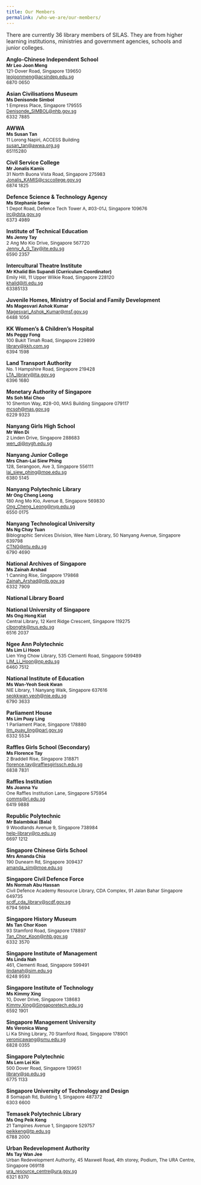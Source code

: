 ```yaml
---
title: Our Members
permalink: /who-we-are/our-members/
---
```

There are currently 36 library members of SILAS. They are from higher learning institutions, ministries and government agencies, schools and junior colleges.

<p/>

<div class="content">
	<div class="row is-multiline padding--bottom--lg" id="silas-members">
		<div class="col is-half person-info-card padding--right">
			<div class="row margin--bottom--xs margin--right">
				<div class="col is-one-third image-col"></div>
				<div class="col padding--top padding--bottom bg-table-grey">
					<p class="is-marginless padding--top--sm">
					<b>Anglo-Chinese Independent School</b><br><b><small class="is-uppercase" style="font-size: 0.75rem">Mr Leo Joon Meng</small></b><br><small class="is-uppercase" style="font-size: 0.75rem">121-Dover Road, Singapore 139650</small><br><a href="mailto:leojoonmeng@acsindep.edu.sg"><small class="is-uppercase" style="font-size: 0.75rem">leojoonmeng@acsindep.edu.sg</small></a><br><small class="is-uppercase" style="font-size: 0.75rem">6870 0650</small><br></p>
				</div>
			</div>
		</div>
		<div class="col is-half person-info-card padding--right">
			<div class="row margin--bottom--xs margin--right">
				<div class="col is-one-third image-col"></div>
				<div class="col padding--top padding--bottom bg-table-grey">
					<p class="is-marginless padding--top--sm">
					<b>Asian Civilisations Museum</b><br><b><small class="is-uppercase" style="font-size: 0.75rem">Ms Denisonde Simbol</small></b><br><small class="is-uppercase" style="font-size: 0.75rem">1 Empress Place, Singapore 179555</small><br><a href="mailto:Denisonde_SIMBOL@nhb.gov.sg"><small class="is-uppercase" style="font-size: 0.75rem">Denisonde_SIMBOL@nhb.gov.sg</small></a><br><small class="is-uppercase" style="font-size: 0.75rem">6332 7885</small><br></p>
					</div>
			</div>
		</div>
		<div class="col is-half person-info-card padding--right">
			<div class="row margin--bottom--xs margin--right">
				<div class="col is-one-third image-col"></div>
				<div class="col padding--top padding--bottom bg-table-grey">
					<p class="is-marginless padding--top--sm">
					<b>AWWA</b><br><b><small class="is-uppercase" style="font-size: 0.75rem">Ms Susan Tan</small></b><br><small class="is-uppercase" style="font-size: 0.75rem">11 Lorong Napiri, ACCESS Building</small><br><a href="mailto:susan_tan@awwa.org.sg"><small class="is-uppercase" style="font-size: 0.75rem">susan_tan@awwa.org.sg</small></a><br><small class="is-uppercase" style="font-size: 0.75rem">65115280</small><br></p>
				</div>
			</div>
		</div>
		<div class="col is-half person-info-card padding--right">
			<div class="row margin--bottom--xs margin--right">
				<div class="col is-one-third image-col"></div>
				<div class="col padding--top padding--bottom bg-table-grey">
					<p class="is-marginless padding--top--sm">
					<b>Civil Service College</b><br><b><small class="is-uppercase" style="font-size: 0.75rem">Mr Jonalis Kamis</small></b><br><small class="is-uppercase" style="font-size: 0.75rem">31 North Buona Vista Road, Singapore 275983</small><br><a href="mailto: Jonalis_KAMIS@csccollege.gov.sg"><small class="is-uppercase" style="font-size: 0.75rem">Jonalis_KAMIS@csccollege.gov.sg</small></a><br><small class="is-uppercase" style="font-size: 0.75rem">6874 1825</small><br></p>
				</div>
			</div>
		</div>
		<div class="col is-half person-info-card padding--right">
			<div class="row margin--bottom--xs margin--right">
				<div class="col is-one-third image-col"></div>
				<div class="col padding--top padding--bottom bg-table-grey">
					<p class="is-marginless padding--top--sm">
					<b>Defence Science & Technology Agency</b><br><b><small class="is-uppercase" style="font-size: 0.75rem">Ms Stephanie Seow</small></b><br><small class="is-uppercase" style="font-size: 0.75rem">1 Depot Road, Defence Tech Tower A, #03-01J, Singapore 109676</small><br><a href="mailto:irc@dsta.gov.sg"><small class="is-uppercase" style="font-size: 0.75rem">irc@dsta.gov.sg</small></a><br><small class="is-uppercase" style="font-size: 0.75rem">6373 4989</small><br></p>
				</div>
			</div>
		</div>
		<div class="col is-half person-info-card padding--right">
			<div class="row margin--bottom--xs margin--right">
				<div class="col is-one-third image-col"></div>
				<div class="col padding--top padding--bottom bg-table-grey">
					<p class="is-marginless padding--top--sm">
					<b>Institute of Technical Education</b><br><b><small class="is-uppercase" style="font-size: 0.75rem">Ms Jenny Tay</small></b><br><small class="is-uppercase" style="font-size: 0.75rem">2 Ang Mo Kio Drive, Singapore 567720</small><br><a href="mailto:Jenny_A_G_Tay@ite.edu.sg"><small class="is-uppercase" style="font-size: 0.75rem">Jenny_A_G_Tay@ite.edu.sg</small></a><br><small class="is-uppercase" style="font-size: 0.75rem">6590 2357</small><br></p>
				</div>
			</div>
		</div>
		<div class="col is-half person-info-card padding--right">
			<div class="row margin--bottom--xs margin--right">
				<div class="col is-one-third image-col"></div>
				<div class="col padding--top padding--bottom bg-table-grey">
					<p class="is-marginless padding--top--sm">
					<b>Intercultural Theatre Institute</b><br><b><small class="is-uppercase" style="font-size: 0.75rem">Mr Khalid Bin Supandi (Curriculum Coordinator)</small></b><br><small class="is-uppercase" style="font-size: 0.75rem">Emily Hill, 11 Upper Wilkie Road, Singapore 228120</small><br><a href="mailto:khalid@iti.edu.sg"><small class="is-uppercase" style="font-size: 0.75rem">khalid@iti.edu.sg</small></a><br><small class="is-uppercase" style="font-size: 0.75rem">63385133</small><br></p>
				</div>
			</div>
		</div>
		<div class="col is-half person-info-card padding--right">
			<div class="row margin--bottom--xs margin--right">
				<div class="col is-one-third image-col"></div>
				<div class="col padding--top padding--bottom bg-table-grey">
					<p class="is-marginless padding--top--sm">
					<b>Juvenile Homes, Ministry of Social and Family Development</b><br><b><small class="is-uppercase" style="font-size: 0.75rem">Ms Magesvari Ashok Kumar</small></b><br><a href="mailto:Magesvari_Ashok_Kumar@msf.gov.sg"><small class="is-uppercase" style="font-size: 0.75rem">Magesvari_Ashok_Kumar@msf.gov.sg</small></a><br><small class="is-uppercase" style="font-size: 0.75rem">6488 1056</small><br></p>
				</div>
			</div>
		</div>
		<div class="col is-half person-info-card padding--right">
			<div class="row margin--bottom--xs margin--right">
				<div class="col is-one-third image-col"></div>
				<div class="col padding--top padding--bottom bg-table-grey">
					<p class="is-marginless padding--top--sm">
					<b>KK Women’s & Children’s Hospital</b><br><b><small class="is-uppercase" style="font-size: 0.75rem">Ms Peggy Fong</small></b><br><small class="is-uppercase" style="font-size: 0.75rem">100 Bukit Timah Road, Singapore 229899</small><br><a href="mailto:library@kkh.com.sg"><small class="is-uppercase" style="font-size: 0.75rem">library@kkh.com.sg</small></a><br><small class="is-uppercase" style="font-size: 0.75rem">6394 1598</small><br></p>
				</div>
			</div>
		</div>
		<div class="col is-half person-info-card padding--right">
			<div class="row margin--bottom--xs margin--right">
				<div class="col is-one-third image-col"></div>
				<div class="col padding--top padding--bottom bg-table-grey">
					<p class="is-marginless padding--top--sm">
					<b>Land Transport Authority</b><br><small class="is-uppercase" style="font-size: 0.75rem">No. 1 Hampshire Road, Singapore 219428</small><br><a href="mailto:LTA_library@lta.gov.sg"><small class="is-uppercase" style="font-size: 0.75rem">LTA_library@lta.gov.sg</small></a><br><small class="is-uppercase" style="font-size: 0.75rem">6396 1680</small><br></p>
						</div>
			</div>
		</div>
		<div class="col is-half person-info-card padding--right">
			<div class="row margin--bottom--xs margin--right">
				<div class="col is-one-third image-col"></div>
				<div class="col padding--top padding--bottom bg-table-grey">
					<p class="is-marginless padding--top--sm">
					<b>Monetary Authority of Singapore</b><br><b><small class="is-uppercase" style="font-size: 0.75rem">Ms Soh Mai Choo</small></b><br><small class="is-uppercase" style="font-size: 0.75rem">10 Shenton Way, #28-00, MAS Building Singapore 079117</small><br><a href="mailto:mcsoh@mas.gov.sg"><small class="is-uppercase" style="font-size: 0.75rem">mcsoh@mas.gov.sg</small></a><br><small class="is-uppercase" style="font-size: 0.75rem">6229 9323</small><br></p>
				</div>
			</div>
		</div>
		<div class="col is-half person-info-card padding--right">
			<div class="row margin--bottom--xs margin--right">
				<div class="col is-one-third image-col"></div>
				<div class="col padding--top padding--bottom bg-table-grey">
					<p class="is-marginless padding--top--sm">
					<b>Nanyang Girls High School</b><br><b><small class="is-uppercase" style="font-size: 0.75rem">Mr Wen Di</small></b><br><small class="is-uppercase" style="font-size: 0.75rem">2 Linden Drive, Singapore 288683</small><br><a href="mailto:wen_di@nygh.edu.sg"><small class="is-uppercase" style="font-size: 0.75rem">wen_di@nygh.edu.sg</small></a><br></p>
				</div>
			</div>
		</div>
		<div class="col is-half person-info-card padding--right">
			<div class="row margin--bottom--xs margin--right">
				<div class="col is-one-third image-col"></div>
				<div class="col padding--top padding--bottom bg-table-grey">
					<p class="is-marginless padding--top--sm">
					<b>Nanyang Junior College</b><br><b><small class="is-uppercase" style="font-size: 0.75rem">Mrs Chan-Lai Siew Phing</small></b><br><small class="is-uppercase" style="font-size: 0.75rem">128, Serangoon, Ave 3, Singapore 556111</small><br><a href="mailto:lai_siew_phing@moe.edu.sg"><small class="is-uppercase" style="font-size: 0.75rem">lai_siew_phing@moe.edu.sg</small></a><br><small class="is-uppercase" style="font-size: 0.75rem">6380 5145</small><br></p>
				</div>
			</div>
		</div>
		<div class="col is-half person-info-card padding--right">
			<div class="row margin--bottom--xs margin--right">
				<div class="col is-one-third image-col"></div>
				<div class="col padding--top padding--bottom bg-table-grey">
					<p class="is-marginless padding--top--sm">
					<b>Nanyang Polytechnic Library</b><br><b><small class="is-uppercase" style="font-size: 0.75rem">Mr Ong Cheng Leong</small></b><br><small class="is-uppercase" style="font-size: 0.75rem">180 Ang Mo Kio, Avenue 8, Singapore 569830</small><br><a href="mailto:Ong_Cheng_Leong@nyp.edu.sg"><small class="is-uppercase" style="font-size: 0.75rem">Ong_Cheng_Leong@nyp.edu.sg</small></a><br><small class="is-uppercase" style="font-size: 0.75rem">6550 0175</small><br></p>
				</div>
			</div>
		</div>
		<div class="col is-half person-info-card padding--right">
			<div class="row margin--bottom--xs margin--right">
				<div class="col is-one-third image-col"></div>
				<div class="col padding--top padding--bottom bg-table-grey">
					<p class="is-marginless padding--top--sm">
					<b>Nanyang Technological University</b><br><b><small class="is-uppercase" style="font-size: 0.75rem">Ms Ng Chay Tuan</small></b><br><small class="is-uppercase" style="font-size: 0.75rem">Biblographic Services Division, Wee Nam Library, 50 Nanyang Avenue, Singapore 639798</small><br><a href="mailto:CTNG@ntu.edu.sg"><small class="is-uppercase" style="font-size: 0.75rem">CTNG@ntu.edu.sg</small></a><br><small class="is-uppercase" style="font-size: 0.75rem">6790 4690</small><br></p>
							</div>
			</div>
		</div>
		<div class="col is-half person-info-card padding--right">
			<div class="row margin--bottom--xs margin--right">
				<div class="col is-one-third image-col"></div>
				<div class="col padding--top padding--bottom bg-table-grey">
					<p class="is-marginless padding--top--sm">
					<b>National Archives of Singapore</b><br><b><small class="is-uppercase" style="font-size: 0.75rem">Ms Zainah Arshad</small></b><br><small class="is-uppercase" style="font-size: 0.75rem">1 Canning Rise, Singapore 179868</small><br><a href="mailto:Zainah_Arshad@nlb.gov.sg"><small class="is-uppercase" style="font-size: 0.75rem">Zainah_Arshad@nlb.gov.sg</small></a><br><small class="is-uppercase" style="font-size: 0.75rem">6332 7909</small><br></p>
				</div>
			</div>
		</div>
		<div class="col is-half person-info-card padding--right">
			<div class="row margin--bottom--xs margin--right">
				<div class="col is-one-third image-col"></div>
				<div class="col padding--top padding--bottom bg-table-grey">
					<p class="is-marginless padding--top--sm">
					<b>National Library Board</b><br></p>
				</div>
			</div>
		</div>
		<div class="col is-half person-info-card padding--right">
			<div class="row margin--bottom--xs margin--right">
				<div class="col is-one-third image-col"></div>
				<div class="col padding--top padding--bottom bg-table-grey">
					<p class="is-marginless padding--top--sm">
					<b>National University of Singapore</b><br><b><small class="is-uppercase" style="font-size: 0.75rem">Ms Ong Hong Kiat</small></b><br><small class="is-uppercase" style="font-size: 0.75rem">Central Library, 12 Kent Ridge Crescent, Singapore 119275</small><br><a href="mailto:clbonghk@nus.edu.sg"><small class="is-uppercase" style="font-size: 0.75rem">clbonghk@nus.edu.sg</small></a><br><small class="is-uppercase" style="font-size: 0.75rem">6516 2037</small><br></p>
				</div>
			</div>
		</div>
		<div class="col is-half person-info-card padding--right">
			<div class="row margin--bottom--xs margin--right">
				<div class="col is-one-third image-col"></div>
				<div class="col padding--top padding--bottom bg-table-grey">
					<p class="is-marginless padding--top--sm">
					<b>Ngee Ann Polytechnic</b><br><b><small class="is-uppercase" style="font-size: 0.75rem">Ms Lim Li Hoon</small></b><br><small class="is-uppercase" style="font-size: 0.75rem">Lien Ying Chow Library, 535 Clementi Road, Singapore 599489</small><br><a href="mailto:LIM_Li_Hoon@np.edu.sg"><small class="is-uppercase" style="font-size: 0.75rem">LIM_Li_Hoon@np.edu.sg</small></a><br><small class="is-uppercase" style="font-size: 0.75rem">6460 7512</small><br></p>
				</div>
			</div>
		</div>
		<div class="col is-half person-info-card padding--right">
			<div class="row margin--bottom--xs margin--right">
				<div class="col is-one-third image-col"></div>
				<div class="col padding--top padding--bottom bg-table-grey">
					<p class="is-marginless padding--top--sm">
					<b>National Institute of Education</b><br><b><small class="is-uppercase" style="font-size: 0.75rem">Ms Wan-Yeoh Seok Kwan</small></b><br><small class="is-uppercase" style="font-size: 0.75rem">NIE Library, 1 Nanyang Walk, Singapore 637616</small><br><a href="mailto:seokkwan.yeoh@nie.edu.sg"><small class="is-uppercase" style="font-size: 0.75rem">seokkwan.yeoh@nie.edu.sg</small></a><br><small class="is-uppercase" style="font-size: 0.75rem">6790 3633</small><br></p>
				</div>
			</div>
		</div>
		<div class="col is-half person-info-card padding--right">
			<div class="row margin--bottom--xs margin--right">
				<div class="col is-one-third image-col"></div>
				<div class="col padding--top padding--bottom bg-table-grey">
					<p class="is-marginless padding--top--sm">
					<b>Parliament House</b><br><b><small class="is-uppercase" style="font-size: 0.75rem">Ms Lim Puay Ling</small></b><br><small class="is-uppercase" style="font-size: 0.75rem">1 Parliament Place, Singapore 178880</small><br><a href="mailto:lim_puay_ling@parl.gov.sg"><small class="is-uppercase" style="font-size: 0.75rem">lim_puay_ling@parl.gov.sg</small></a><br><small class="is-uppercase" style="font-size: 0.75rem">6332 5534</small><br></p>
				</div>
			</div>
		</div>
		<div class="col is-half person-info-card padding--right">
			<div class="row margin--bottom--xs margin--right">
				<div class="col is-one-third image-col"></div>
				<div class="col padding--top padding--bottom bg-table-grey">
					<p class="is-marginless padding--top--sm">
					<b>Raffles Girls School (Secondary)</b><br><b><small class="is-uppercase" style="font-size: 0.75rem">Ms Florence Tay</small></b><br><small class="is-uppercase" style="font-size: 0.75rem">2 Braddell Rise, Singapore 318871</small><br><a href="mailto:florence.tay@rafflesgirlssch.edu.sg"><small class="is-uppercase" style="font-size: 0.75rem">florence.tay@rafflesgirlssch.edu.sg</small></a><br><small class="is-uppercase" style="font-size: 0.75rem">6838 7831</small><br></p>
				</div>
			</div>
		</div>
		<div class="col is-half person-info-card padding--right">
			<div class="row margin--bottom--xs margin--right">
				<div class="col is-one-third image-col"></div>
				<div class="col padding--top padding--bottom bg-table-grey">
					<p class="is-marginless padding--top--sm">
					<b>Raffles Institution</b><br><b><small class="is-uppercase" style="font-size: 0.75rem">Ms Joanna Yu</small></b><br><small class="is-uppercase" style="font-size: 0.75rem">One Raffles Institution Lane, Singapore 575954</small><br><a href="mailto:comms@ri.edu.sg"><small class="is-uppercase" style="font-size: 0.75rem">comms@ri.edu.sg</small></a><br><small class="is-uppercase" style="font-size: 0.75rem">6419 9888</small><br></p>
				</div>
			</div>
		</div>
		<div class="col is-half person-info-card padding--right">
			<div class="row margin--bottom--xs margin--right">
				<div class="col is-one-third image-col"></div>
				<div class="col padding--top padding--bottom bg-table-grey">
					<p class="is-marginless padding--top--sm">
					<b>Republic Polytechnic</b><br><b><small class="is-uppercase" style="font-size: 0.75rem">Mr Balambikai (Bala)</small></b><br><small class="is-uppercase" style="font-size: 0.75rem">9 Woodlands Avenue 9, Singapore 738984</small><br><a href="mailto:help-library@rp.edu.sg"><small class="is-uppercase" style="font-size: 0.75rem">help-library@rp.edu.sg</small></a><br><small class="is-uppercase" style="font-size: 0.75rem">6697 1212</small><br></p>
				</div>
			</div>
		</div>
		<div class="col is-half person-info-card padding--right">
			<div class="row margin--bottom--xs margin--right">
				<div class="col is-one-third image-col"></div>
				<div class="col padding--top padding--bottom bg-table-grey">
					<p class="is-marginless padding--top--sm">
					<b>Singapore Chinese Girls School</b><br><b><small class="is-uppercase" style="font-size: 0.75rem">Mrs Amanda Chia</small></b><br><small class="is-uppercase" style="font-size: 0.75rem">190 Dunearn Rd, Singapore 309437</small><br><a href="mailto:amanda_sim@moe.edu.sg"><small class="is-uppercase" style="font-size: 0.75rem">amanda_sim@moe.edu.sg</small></a><br></p>
				</div>
			</div>
		</div>
		<div class="col is-half person-info-card padding--right">
			<div class="row margin--bottom--xs margin--right">
				<div class="col is-one-third image-col"></div>
				<div class="col padding--top padding--bottom bg-table-grey">
					<p class="is-marginless padding--top--sm">
					<b>Singapore Civil Defence Force</b><br><b><small class="is-uppercase" style="font-size: 0.75rem">Ms Normah Abu Hassan</small></b><br><small class="is-uppercase" style="font-size: 0.75rem">Civil Defence Academy Resource Library, CDA Complex, 91 Jalan Bahar Singapore 649735</small><br><a href="mailto:scdf_cda_library@scdf.gov.sg"><small class="is-uppercase" style="font-size: 0.75rem">scdf_cda_library@scdf.gov.sg</small></a><br><small class="is-uppercase" style="font-size: 0.75rem">6794 5694</small><br></p>
				</div>
			</div>
		</div>
		<div class="col is-half person-info-card padding--right">
			<div class="row margin--bottom--xs margin--right">
				<div class="col is-one-third image-col"></div>
				<div class="col padding--top padding--bottom bg-table-grey">
					<p class="is-marginless padding--top--sm">
					<b>Singapore History Museum</b><br><b><small class="is-uppercase" style="font-size: 0.75rem">Ms Tan Chor Koon</small></b><br><small class="is-uppercase" style="font-size: 0.75rem">93 Stamford Road, Singapore 178897</small><br><a href="mailto:Tan_Chor_Koon@nhb.gov.sg"><small class="is-uppercase" style="font-size: 0.75rem">Tan_Chor_Koon@nhb.gov.sg</small></a><br><small class="is-uppercase" style="font-size: 0.75rem">6332 3570</small><br></p>
				</div>
			</div>
		</div>
		<div class="col is-half person-info-card padding--right">
			<div class="row margin--bottom--xs margin--right">
				<div class="col is-one-third image-col"></div>
				<div class="col padding--top padding--bottom bg-table-grey">
					<p class="is-marginless padding--top--sm">
					<b>Singapore Institute of Management</b><br><b><small class="is-uppercase" style="font-size: 0.75rem">Ms Linda Nah</small></b><br><small class="is-uppercase" style="font-size: 0.75rem">461, Clementi Road, Singapore 599491</small><br><a href="mailto:catherined@sim.edu.sg"><small class="is-uppercase" style="font-size: 0.75rem">lindanah@sim.edu.sg</small></a><br><small class="is-uppercase" style="font-size: 0.75rem">6248 9593</small><br></p>
				</div>
			</div>
		</div>
		<div class="col is-half person-info-card padding--right">
			<div class="row margin--bottom--xs margin--right">
				<div class="col is-one-third image-col"></div>
				<div class="col padding--top padding--bottom bg-table-grey">
					<p class="is-marginless padding--top--sm">
					<b>Singapore Institute of Technology</b><br><b><small class="is-uppercase" style="font-size: 0.75rem">Ms Kimmy Xing</small></b><br><small class="is-uppercase" style="font-size: 0.75rem">10, Dover Drive, Singapore 138683</small><br><a href="mailto:Kimmy.Xing@Singaporetech.edu.sg"><small class="is-uppercase" style="font-size: 0.75rem">Kimmy.Xing@Singaporetech.edu.sg</small></a><br><small class="is-uppercase" style="font-size: 0.75rem">6592 1901</small><br></p>
				</div>
			</div>
		</div>
		<div class="col is-half person-info-card padding--right">
			<div class="row margin--bottom--xs margin--right">
				<div class="col is-one-third image-col"></div>
				<div class="col padding--top padding--bottom bg-table-grey">
					<p class="is-marginless padding--top--sm">
					<b>Singapore Management University</b><br><b><small class="is-uppercase" style="font-size: 0.75rem">Ms Veronica Wang</small></b><br><small class="is-uppercase" style="font-size: 0.75rem">Li Ka Shing Library, 70 Stamford Road, Singapore 178901</small><br><a href="mailto:library@smu.edu.sg"><small class="is-uppercase" style="font-size: 0.75rem">veronicawang@smu.edu.sg</small></a><br><small class="is-uppercase" style="font-size: 0.75rem">6828 0355</small><br></p>
				</div>
			</div>
		</div><div class="col is-half person-info-card padding--right">
			<div class="row margin--bottom--xs margin--right">
				<div class="col is-one-third image-col"></div>
				<div class="col padding--top padding--bottom bg-table-grey">
					<p class="is-marginless padding--top--sm">
					<b>Singapore Polytechnic</b><br><b><small class="is-uppercase" style="font-size: 0.75rem">Ms Lem Lei Kin</small></b><br><small class="is-uppercase" style="font-size: 0.75rem">500 Dover Road, Singapore 139651</small><br><a href="mailto:library@sp.edu.sg"><small class="is-uppercase" style="font-size: 0.75rem">library@sp.edu.sg</small></a><br><small class="is-uppercase" style="font-size: 0.75rem">6775 1133</small><br></p>
				</div>
			</div>
		</div><div class="col is-half person-info-card padding--right">
			<div class="row margin--bottom--xs margin--right">
				<div class="col is-one-third image-col"></div>
				<div class="col padding--top padding--bottom bg-table-grey">
					<p class="is-marginless padding--top--sm">
					<b>Singapore University of Technology and Design</b><br><small class="is-uppercase" style="font-size: 0.75rem">8 Somapah Rd, Building 1, Singapore 487372</small><br><small class="is-uppercase" style="font-size: 0.75rem">6303 6600</small><br></p>
							</div>
			</div>
		</div>
		<div class="col is-half person-info-card padding--right">
			<div class="row margin--bottom--xs margin--right">
				<div class="col is-one-third image-col"></div>
				<div class="col padding--top padding--bottom bg-table-grey">
					<p class="is-marginless padding--top--sm">
					<b>Temasek Polytechnic Library</b><br><b><small class="is-uppercase" style="font-size: 0.75rem">Ms Ong Peik Keng</small></b><br><small class="is-uppercase" style="font-size: 0.75rem">21 Tampines Avenue 1, Singapore 529757</small><br><a href="mailto:peikkeng@tp.edu.sg"><small class="is-uppercase" style="font-size: 0.75rem">peikkeng@tp.edu.sg</small></a><br><small class="is-uppercase" style="font-size: 0.75rem">6788 2000</small><br></p>
				</div>
			</div>
		</div>
		<div class="col is-half person-info-card padding--right">
			<div class="row margin--bottom--xs margin--right">
				<div class="col is-one-third image-col"></div>
				<div class="col padding--top padding--bottom bg-table-grey">
					<p class="is-marginless padding--top--sm">
					<b>Urban Redevelopment Authority</b><br><b><small class="is-uppercase" style="font-size: 0.75rem">Ms Tay Wan Jee</small></b><br><small class="is-uppercase" style="font-size: 0.75rem">Urban Redevelopment Authority, 45 Maxwell Road, 4th storey, Podium, The URA Centre, Singapore 069118</small><br><a href="mailto:ura_resource_centre@ura.gov.sg"><small class="is-uppercase" style="font-size: 0.75rem">ura_resource_centre@ura.gov.sg</small></a><br><small class="is-uppercase" style="font-size: 0.75rem">6321 8370</small><br></p>
				</div>
			</div>
		</div>
	</div>
</div>